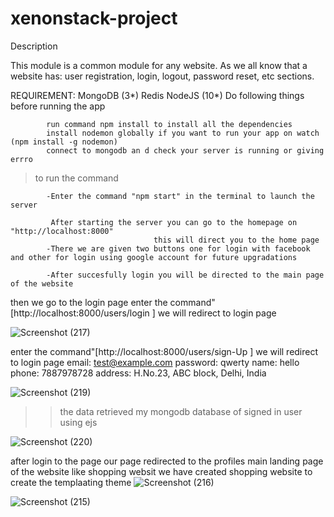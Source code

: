 # xenonstack-project
Description

This module is a common module for any website. As we all know that a website has: user registration, login, logout, password reset, etc sections.

REQUIREMENT:
            MongoDB (3*)
            Redis
            NodeJS (10*)
Do following things before running the app
            

            run command npm install to install all the dependencies
            install nodemon globally if you want to run your app on watch (npm install -g nodemon)
            connect to mongodb an d check your server is running or giving errro

>to run the command
            
            -Enter the command "npm start" in the terminal to launch the server
    
             After starting the server you can go to the homepage on "http://localhost:8000"
                                    this will direct you to the home page
            -There we are given two buttons one for login with facebook and other for login using google account for future upgradations

            -After succesfully login you will be directed to the main page of the website

then we go to the login page
        enter the command"[http://localhost:8000/users/login ] we will redirect to login page
        
 ![Screenshot (217)](https://user-images.githubusercontent.com/69396694/200986381-e19667ac-05e8-4217-8556-1c3ec2c29212.png)
        
enter the command"[http://localhost:8000/users/sign-Up ] we will redirect to login page
  email:    test@example.com
  password: qwerty
  name:     hello
  phone:    7887978728
  address:  H.No.23, ABC block, Delhi, India 
  
   ![Screenshot (219)](https://user-images.githubusercontent.com/69396694/200987474-cdbd42b0-7173-4207-b622-943017ec3db1.png) 
                            
>>the data retrieved my mongodb database of signed in user using ejs 


![Screenshot (220)](https://user-images.githubusercontent.com/69396694/200987850-e1e66a14-dac5-45dc-bd3d-1a83c8c5d398.png)


after login to the page our page redirected to the profiles main landing page of the website like shopping websit
            we have created shopping website to create the templaating theme
   ![Screenshot (216)](https://user-images.githubusercontent.com/69396694/200988068-40cda60c-a674-41ea-8a66-6a7b9f13fa81.png)
            
            
   ![Screenshot (215)](https://user-images.githubusercontent.com/69396694/200988103-58a8e06a-e544-48d2-a8c4-84e58c898c8e.png)
   
   
 



      


                            
